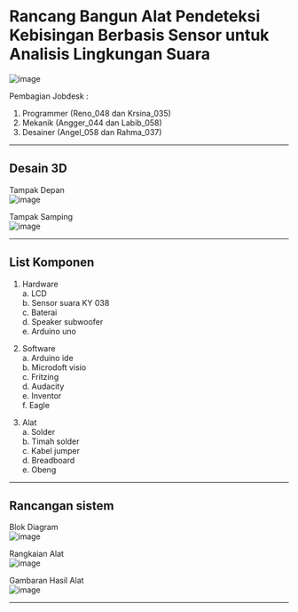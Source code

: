 # Rancang Bangun Alat Pendeteksi Kebisingan Berbasis Sensor untuk Analisis Lingkungan Suara

![image](https://github.com/Renoadith/Projek-Mikrokontroller/assets/168974067/350eb0ba-c08e-4825-985c-01733abdec70)

Pembagian Jobdesk :
1. Programmer (Reno_048 dan Krsina_035)
2. Mekanik (Angger_044 dan Labib_058)
3. Desainer (Angel_058 dan Rahma_037)
---
## Desain 3D

Tampak Depan  
![image](https://github.com/Renoadith/Projek-Mikrokontroller/assets/168974067/569f2e92-634f-4d66-a06b-abaaf10e7577)

Tampak Samping  
![image](https://github.com/Renoadith/Projek-Mikrokontroller/assets/168974067/a0962f13-eeed-4fc2-9eb1-a15372193779)

---
## List Komponen
1. Hardware  
   a. LCD  
   b. Sensor suara KY 038  
   c. Baterai  
   d. Speaker subwoofer   
   e. Arduino uno  
   
2. Software  
   a. Arduino ide  
   b. Microdoft visio  
   c. Fritzing  
   d. Audacity  
   e. Inventor  
   f. Eagle  
   
4. Alat  
   a. Solder  
   b. Timah solder  
   c. Kabel jumper  
   d. Breadboard  
   e. Obeng  
---
## Rancangan sistem  
Blok Diagram  
![image](https://github.com/Renoadith/Projek-Mikrokontroller/assets/168974067/6c8703ef-b367-42dd-8687-e96c65d7702b)  

Rangkaian Alat  
![image](https://github.com/Renoadith/Projek-Mikrokontroller/assets/168974067/5622441b-f24e-4744-9adb-80e3fa85a4f7)  

Gambaran Hasil Alat  
![image](https://github.com/Renoadith/Projek-Mikrokontroller/assets/168974067/05955dc5-4233-4744-b59c-b1ed3be957ab)

---




